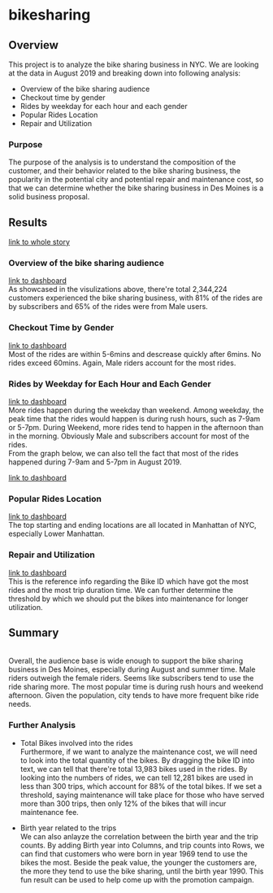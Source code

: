 # bikesharing

## Overview
This project is to analyze the bike sharing business in NYC. We are looking at the data in August 2019 and breaking down into following analysis:
- Overview of the bike sharing audience
- Checkout time by gender
- Rides by weekday for each hour and each gender
- Popular Rides Location
- Repair and Utilization

### Purpose
The purpose of the analysis is to understand the composition of the customer, and their behavior related to the bike sharing business, the popularity in the potential city and potential repair and maintenance cost, so that we can determine whether the bike sharing business in Des Moines is a solid business proposal.

## Results
[link to whole story](https://public.tableau.com/shared/JM3R83PQ8?:display_count=n&:origin=viz_share_link)

### Overview of the bike sharing audience
[link to dashboard](https://10az.online.tableau.com/#/site/ilylsh/views/NYC_Citi_Bikes/Customer?:iid=6)
<br> As showcased in the visulizations above, there're total 2,344,224 customers experienced the bike sharing business, with 81% of the rides are by subscribers and 65% of the rides were from Male users.

### Checkout Time by Gender
[link to dashboard](https://10az.online.tableau.com/#/site/ilylsh/views/NYC_Citi_Bikes/Checkouttime?:iid=3)
<br>Most of the rides are within 5-6mins and descrease quickly after 6mins. No rides exceed 60mins. Again, Male riders account for the most rides.

### Rides by Weekday for Each Hour and Each Gender
[link to dashboard](https://10az.online.tableau.com/#/site/ilylsh/views/NYC_Citi_Bikes/WeekdayTrips?:iid=4)
<br>More rides happen during the weekday than weekend. Among weekday, the peak time that the rides would happen is during rush hours, such as 7-9am or 5-7pm. During Weekend, more rides tend to happen in the afternoon than in the morning. Obviously Male and subscribers account for most of the rides. 
<br>From the graph below, we can also tell the fact that most of the rides happened during 7-9am and 5-7pm in August 2019.

[link to dashboard](https://10az.online.tableau.com/#/site/ilylsh/views/NYC_Citi_Bikes/AugustPeakHours)

### Popular Rides Location
[link to dashboard](https://10az.online.tableau.com/#/site/ilylsh/views/NYC_Citi_Bikes/PopularLocation?:iid=6)
<br> The top starting and ending locations are all located in Manhattan of NYC, especially Lower Manhattan.

### Repair and Utilization
[link to dashboard](https://10az.online.tableau.com/#/site/ilylsh/views/NYC_Citi_Bikes/BikeRepairsUtilizations?:iid=7)
<br>This is the reference info regarding the Bike ID which have got the most rides and the most trip duration time. We can further determine the threshold by which we should put the bikes into maintenance for longer utilization.

## Summary
<br> Overall, the audience base is wide enough to support the bike sharing business in Des Moines, especially during August and summer time. Male riders outweigh the female riders. Seems like subscribers tend to use the ride sharing more. The most popular time is during rush hours and weekend afternoon. Given the population, city tends to have more frequent bike ride needs.

### Further Analysis
- Total Bikes involved into the rides
<br> Furthermore, if we want to analyze the maintenance cost, we will need to look into the total quantity of the bikes. By dragging the bike ID into text, we can tell that there're total 13,983 bikes used in the rides. By looking into the numbers of rides, we can tell 12,281 bikes are used in less than 300 trips, which account for 88% of the total bikes. If we set a threshold, saying maintenance will take place for those who have served more than 300 trips, then only 12% of the bikes that will incur maintenance fee.

- Birth year related to the trips
<br> We can also anlayze the correlation between the birth year and the trip counts. By adding Birth year into Columns, and trip counts into Rows, we can find that customers who were born in year 1969 tend to use the bikes the most. Beside the peak value, the younger the customers are, the more they tend to use the bike sharing, until the birth year 1990. This fun result can be used to help come up with the promotion campaign.  
